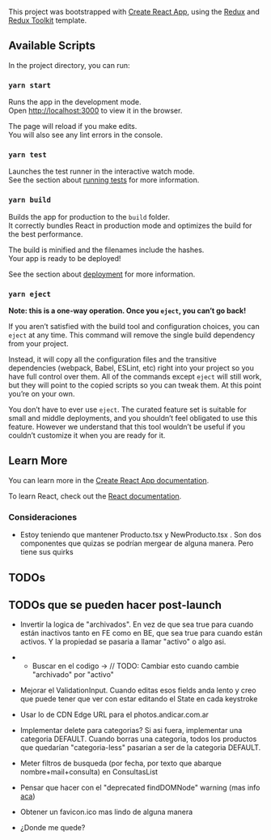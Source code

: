 This project was bootstrapped with [Create React App](https://github.com/facebook/create-react-app), using the [Redux](https://redux.js.org/) and [Redux Toolkit](https://redux-toolkit.js.org/) template.

## Available Scripts

In the project directory, you can run:

### `yarn start`

Runs the app in the development mode.<br />
Open [http://localhost:3000](http://localhost:3000) to view it in the browser.

The page will reload if you make edits.<br />
You will also see any lint errors in the console.

### `yarn test`

Launches the test runner in the interactive watch mode.<br />
See the section about [running tests](https://facebook.github.io/create-react-app/docs/running-tests) for more information.

### `yarn build`

Builds the app for production to the `build` folder.<br />
It correctly bundles React in production mode and optimizes the build for the best performance.

The build is minified and the filenames include the hashes.<br />
Your app is ready to be deployed!

See the section about [deployment](https://facebook.github.io/create-react-app/docs/deployment) for more information.

### `yarn eject`

**Note: this is a one-way operation. Once you `eject`, you can’t go back!**

If you aren’t satisfied with the build tool and configuration choices, you can `eject` at any time. This command will remove the single build dependency from your project.

Instead, it will copy all the configuration files and the transitive dependencies (webpack, Babel, ESLint, etc) right into your project so you have full control over them. All of the commands except `eject` will still work, but they will point to the copied scripts so you can tweak them. At this point you’re on your own.

You don’t have to ever use `eject`. The curated feature set is suitable for small and middle deployments, and you shouldn’t feel obligated to use this feature. However we understand that this tool wouldn’t be useful if you couldn’t customize it when you are ready for it.

## Learn More

You can learn more in the [Create React App documentation](https://facebook.github.io/create-react-app/docs/getting-started).

To learn React, check out the [React documentation](https://reactjs.org/).

### Consideraciones
- Estoy teniendo que mantener Producto.tsx y NewProducto.tsx . Son dos componentes que quizas se podrían mergear de alguna manera. Pero tiene sus quirks

## TODOs


## TODOs que se pueden hacer post-launch
- Invertir la logica de "archivados". En vez de que sea true para cuando están inactivos tanto en FE como en BE, que sea true para cuando están activos. Y la propiedad se pasaria a llamar "activo" o algo asi.
- - Buscar en el codigo -> // TODO: Cambiar esto cuando cambie "archivado" por "activo"
- Mejorar el ValidationInput. Cuando editas esos fields anda lento y creo que puede tener que ver con estar editando el State en cada keystroke
- Usar lo de CDN Edge URL para el photos.andicar.com.ar
- Implementar delete para categorias? Si asi fuera, implementar una categoria DEFAULT. Cuando borras una categoria, todos los productos que quedarían "categoria-less" pasarian a ser de la categoria DEFAULT.
- Meter filtros de busqueda (por fecha, por texto que abarque nombre+mail+consulta) en ConsultasList
- Pensar que hacer con el "deprecated findDOMNode" warning (mas info [aca](https://github.com/nanxiaobei/react-slide-routes))
- Obtener un favicon.ico mas lindo de alguna manera


- ¿Donde me quede?





